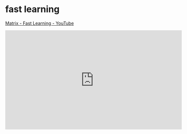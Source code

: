 # fast learning

[Matrix - Fast Learning - YouTube](https://www.youtube.com/watch?v=N5b4_5hvOog)
<iframe width="560" height="315" src="https://www.youtube.com/embed/N5b4_5hvOog" title="YouTube video player" frameborder="0" allow="accelerometer; autoplay; clipboard-write; encrypted-media; gyroscope; picture-in-picture" allowfullscreen></iframe>
